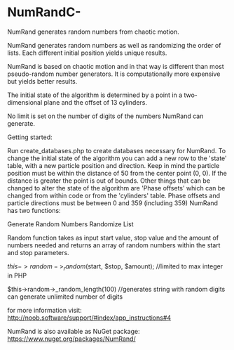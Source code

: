 # NumRandC-
NumRand generates random numbers from chaotic motion.

NumRand generates random numbers as well as randomizing the order of lists. Each different initial position yields unique results.

NumRand is based on chaotic motion and in that way is different than most pseudo-random number generators. It is computationally more expensive but yields better results.

The initial state of the algorithm is determined by a point in a two-dimensional plane and the offset of 13 cylinders.

No limit is set on the number of digits of the numbers NumRand can generate.

Getting started:

Run create_databases.php to create databases necessary for NumRand. To change the initial state of the algorithm you can add a new row to the 'state' table, with a new particle position and direction. Keep in mind the particle position must be within the distance of 50 from the center point (0, 0). If the distance is greater the point is out of bounds. Other things that can be changed to alter the state of the algorithm are 'Phase offsets' which can be changed from within code or from the 'cylinders' table. Phase offsets and particle directions must be between 0 and 359 (including 359) NumRand has two functions:

Generate Random Numbers
Randomize List

Random function takes as input start value, stop value and the amount of numbers needed and returns an array of random numbers within the start and stop parameters.

$this->random->_random($start, $stop, $amount); //limited to max integer in PHP

$this->random->_random_length(100) //generates string with random digits can generate unlimited number of digits

for more information visit: http://noob.software/support/#index/app_instructions#4

NumRand is also available as NuGet package: https://www.nuget.org/packages/NumRand/
